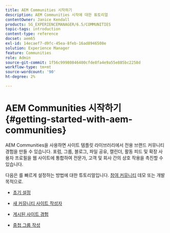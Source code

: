 ```yaml
---
title: AEM Communities 시작하기
description: AEM Communities 시작에 대한 튜토리얼
contentOwner: Janice Kendall
products: SG_EXPERIENCEMANAGER/6.5/COMMUNITIES
topic-tags: introduction
content-type: reference
docset: aem65
exl-id: 14ecaef7-d9fc-45ea-8feb-16ad8946508e
solution: Experience Manager
feature: Communities
role: Admin
source-git-commit: 1f56c99980846400cfde8fa4e9a55e885bc2258d
workflow-type: tm+mt
source-wordcount: '90'
ht-degree: 2%

---
```


# AEM Communities 시작하기 {#getting-started-with-aem-communities}

AEM Communities을 사용하면 사이트 템플릿 라이브러리에서 전용 브랜드 커뮤니티 경험을 만들 수 있습니다. 포럼, 그룹, 블로그, 파일 공유, 캘린더, 활동 피드 및 확장 사용자 프로필을 웹 사이트에 통합하여 전문가, 고객 및 회사 간의 상호 작용을 촉진할 수 있습니다.

다음은 를 빠르게 설정하는 방법에 대한 튜토리얼입니다. [참여 커뮤니티](/help/communities/overview.md#engagement-community) 데모 또는 개발 목적으로.

* [초기 설정](/help/communities/setup.md)

* [새 커뮤니티 사이트 작성자](/help/communities/create-site.md)

* [게시된 사이트 경험](/help/communities/published-site.md)

* [중첩 그룹 작성](/help/communities/nested-groups.md)
